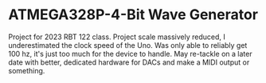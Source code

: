 # ATMEGA328P-4-Bit Wave Generator
Project for 2023 RBT 122 class.
Project scale massively reduced, I underestimated the clock speed of the Uno. Was only able to reliably get 100 hz, it's just too much for the device to handle. May re-tackle on a later date with better, dedicated hardware for DACs and make a MIDI output or something.
